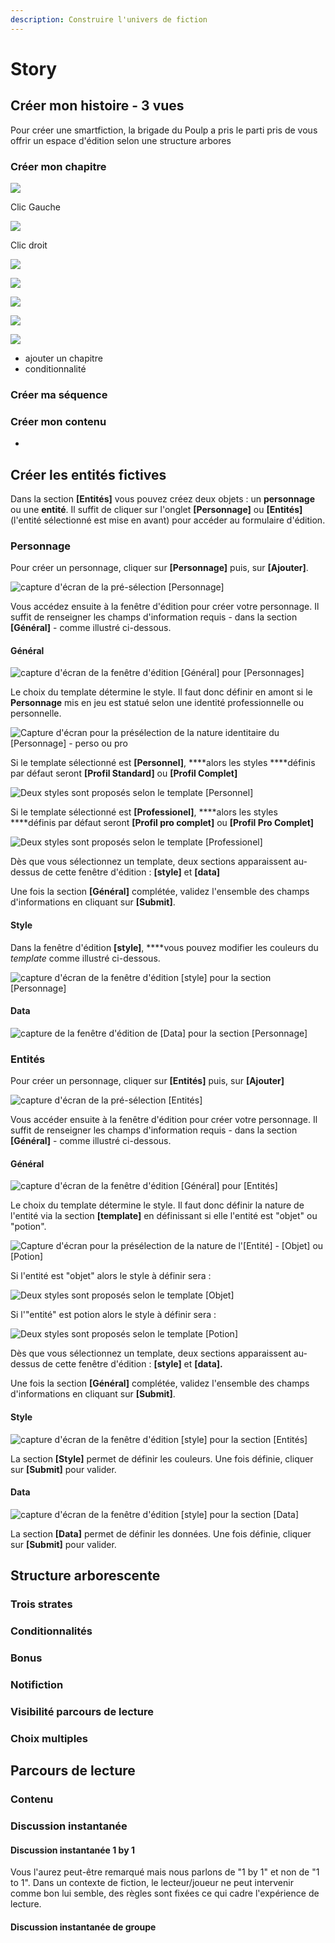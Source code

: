```yaml
---
description: Construire l'univers de fiction
---
```


# Story

## Créer mon histoire - 3 vues 

Pour créer une smartfiction, la brigade du Poulp a pris le parti pris de vous offrir un espace d'édition selon  une structure arbores

### Créer mon chapitre

![](.gitbook/assets/capture-de-cran-2019-06-18-a-10.33.45.png)

Clic Gauche 

![](.gitbook/assets/capture-de-cran-2019-06-18-a-10.34.23.png)

Clic droit

![](.gitbook/assets/capture-de-cran-2019-06-18-a-10.34.36.png)

![](.gitbook/assets/capture-de-cran-2019-06-18-a-10.34.45.png)

![](.gitbook/assets/capture-de-cran-2019-06-18-a-10.44.03.png)

![](.gitbook/assets/capture-de-cran-2019-06-18-a-10.44.35.png)

![](.gitbook/assets/capture-de-cran-2019-06-18-a-10.44.48.png)

* ajouter un chapitre 
* conditionnalité 

### Créer ma séquence 

### Créer mon contenu 

* 
## Créer les entités fictives 

Dans la section **\[Entités\]** vous pouvez créez deux objets : un **personnage** ou une **entité**. Il suffit de cliquer sur l'onglet **\[Personnage\]** ou **\[Entités\]** \(l'entité sélectionné est mise en avant\) pour accéder au formulaire d'édition. 

### Personnage

Pour créer un personnage, cliquer sur **\[Personnage\]** puis, sur **\[Ajouter\]**.

![capture d&apos;&#xE9;cran de la pr&#xE9;-s&#xE9;lection \[Personnage\]](.gitbook/assets/capture-de-cran-2019-06-17-a-17.12.19.png)

Vous accédez ensuite à la fenêtre d'édition pour créer votre personnage. Il suffit de renseigner les champs d'information requis  - dans la section  **\[Général\]** - comme illustré ci-dessous.

#### Général

![capture d&apos;&#xE9;cran de la fen&#xEA;tre d&apos;&#xE9;dition \[G&#xE9;n&#xE9;ral\] pour \[Personnages\]](.gitbook/assets/capture-de-cran-2019-06-17-a-17.12.30.png)

Le choix du template détermine le style. Il faut donc définir en amont si le **Personnage** mis en jeu est statué selon une identité professionnelle ou personnelle. 

![Capture d&apos;&#xE9;cran pour la pr&#xE9;s&#xE9;lection de la nature identitaire du \[Personnage\] - perso ou pro](.gitbook/assets/capture-de-cran-2019-06-17-a-17.12.38.png)

Si le template sélectionné est **\[Personnel\]**, ****alors les styles ****définis par défaut seront **\[Profil Standard\]** ou **\[Profil Complet\]**

![Deux styles sont propos&#xE9;s selon le template \[Personnel\]](.gitbook/assets/capture-de-cran-2019-06-17-a-17.13.06.png)

Si le template sélectionné est **\[Professionel\]**, ****alors les styles ****définis par défaut seront **\[Profil pro complet\]** ou **\[Profil Pro Complet\]**

![Deux styles sont propos&#xE9;s selon le template \[Professionel\]](.gitbook/assets/capture-de-cran-2019-06-17-a-17.12.57.png)

Dès que vous sélectionnez un template, deux sections apparaissent au-dessus de cette fenêtre d'édition : **\[style\]** et **\[data\]**

Une fois la section **\[Général\]** complétée, validez  l'ensemble des champs d'informations en cliquant sur **\[Submit\]**.

####  **Style**

Dans la fenêtre d'édition **\[style\]**, ****vous pouvez modifier les couleurs du _template_ comme illustré ci-dessous.

![capture d&apos;&#xE9;cran de la fen&#xEA;tre d&apos;&#xE9;dition \[style\] pour la section \[Personnage\]](.gitbook/assets/capture-de-cran-2019-06-17-a-17.26.35.png)

#### **Data**

![capture de la fen&#xEA;tre d&apos;&#xE9;dition de \[Data\] pour la section \[Personnage\]](.gitbook/assets/capture-de-cran-2019-06-17-a-17.26.49.png)

### Entités 

Pour créer un personnage, cliquer sur **\[Entités\]** puis, sur **\[Ajouter\]**

![capture d&apos;&#xE9;cran de la pr&#xE9;-s&#xE9;lection \[Entit&#xE9;s\]](.gitbook/assets/capture-de-cran-2019-06-17-a-17.35.24.png)

Vous accéder ensuite à la fenêtre d'édition pour créer votre personnage. Il suffit de renseigner les champs d'information requis  - dans la section  **\[Général\]** - comme illustré ci-dessous.

#### Général

![capture d&apos;&#xE9;cran de la fen&#xEA;tre d&apos;&#xE9;dition \[G&#xE9;n&#xE9;ral\] pour \[Entit&#xE9;s\]](.gitbook/assets/capture-de-cran-2019-06-17-a-17.35.45.png)

Le choix du template détermine le style. Il faut donc définir la nature de l'entité via la section **\[template\]** en définissant si elle l'entité est "objet" ou "potion".

![Capture d&apos;&#xE9;cran pour la pr&#xE9;s&#xE9;lection de la nature de l&apos;\[Entit&#xE9;\] - \[Objet\] ou \[Potion\]](.gitbook/assets/capture-de-cran-2019-06-17-a-17.36.05.png)

Si l'entité est "objet" alors le style à définir sera : 

![Deux styles sont propos&#xE9;s selon le template \[Objet\]](.gitbook/assets/capture-de-cran-2019-06-17-a-17.36.29.png)

Si l'"entité" est potion alors le style à définir sera : 

![Deux styles sont propos&#xE9;s selon le template \[Potion\]](.gitbook/assets/capture-de-cran-2019-06-17-a-17.36.16.png)

Dès que vous sélectionnez un template, deux sections apparaissent au-dessus de cette fenêtre d'édition : **\[style\]** et **\[data\].**

Une fois la section **\[Général\]** complétée, validez  l'ensemble des champs d'informations en cliquant sur **\[Submit\]**.

#### Style 

![capture d&apos;&#xE9;cran de la fen&#xEA;tre d&apos;&#xE9;dition \[style\] pour la section \[Entit&#xE9;s\]](.gitbook/assets/capture-de-cran-2019-06-17-a-17.41.27.png)

La section **\[Style\]** permet de définir les couleurs. Une fois définie, cliquer sur **\[Submit\]** pour valider.  

#### Data

![capture d&apos;&#xE9;cran de la fen&#xEA;tre d&apos;&#xE9;dition \[style\] pour la section \[Data\]](.gitbook/assets/capture-de-cran-2019-06-17-a-17.41.40.png)

La section **\[Data\]** permet de définir les données. Une fois définie, cliquer sur **\[Submit\]** pour valider.  

## Structure arborescente 

### Trois strates

### Conditionnalités

### Bonus

### Notifiction 

### Visibilité parcours de lecture

### Choix multiples

## Parcours de lecture 

### Contenu 

### Discussion instantanée

#### Discussion instantanée 1 by 1

Vous l'aurez peut-être remarqué mais nous parlons de "1 by 1" et non de "1 to 1". Dans un contexte de fiction, le lecteur/joueur ne peut intervenir comme bon lui semble, des règles sont fixées ce qui cadre l'expérience de lecture. 

#### Discussion instantanée de groupe 

